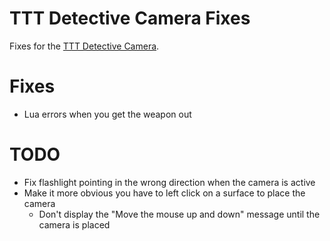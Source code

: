 # TTT Detective Camera Fixes

Fixes for the [TTT Detective Camera](https://steamcommunity.com/sharedfiles/filedetails/?id=375925761).

# Fixes
* Lua errors when you get the weapon out


# TODO
* Fix flashlight pointing in the wrong direction when the camera is active
* Make it more obvious you have to left click on a surface to place the camera
    * Don't display the "Move the mouse up and down" message until the camera is placed
